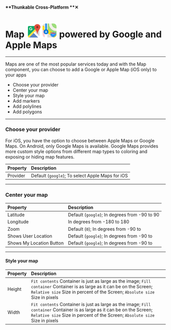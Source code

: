 #### **Thunkable Cross-Platform **✕

# Map ![](/assets/iOSviewIconGoogleMap.png)![](/assets/iOSviewIconMap.png) powered by Google and Apple Maps

---

Maps are one of the most popular services today and with the Map component, you can choose to add a Google or Apple Map \(iOS only\) to your apps

* Choose your provider
* Center your map
* Style your map
* Add markers
* Add polylines
* Add polygons

---

### Choose your provider

For iOS, you have the option to choose between Apple Maps or Google Maps. On Android, only Google Maps is available. Google Maps provides more custom style options from different map types to coloring and exposing or hiding map features.

| Property | Description |
| :--- | :--- |
| Provider | Default \(`google`\); To select Apple Maps for iOS |

---

### Center your map

| Property | Description |
| :--- | :--- |
| Latitude | Default \(`google`\); In degrees from -90 to 90 |
| Longitude | In degrees from -180 to 180 |
| Zoom | Default \(`0`\); In degrees from -90 to  |
| Shows User Location | Default \(`google`\); In degrees from -90 to  |
| Shows My Location Button | Default \(`google`\); In degrees from -90 to  |

---

#### Style your map

| Property | Description |
| :--- | :--- |
| Height | `Fit contents` Container is just as large as the image; `Fill container` Container is as large as it can be on the Screen; `Relative size` Size in percent of the Screen; `Absolute size` Size in pixels |
| Width | `Fit contents` Container is just as large as the image; `Fill container` Container is as large as it can be on the Screen; `Relative size` Size in percent of the Screen; `Absolute size` Size in pixels |



